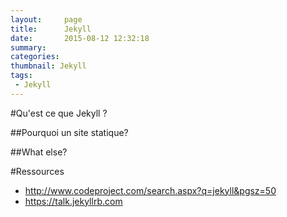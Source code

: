 ```yaml
---
layout:     page
title:      Jekyll
date:       2015-08-12 12:32:18
summary:    
categories: 
thumbnail: Jekyll
tags:
 - Jekyll
---
```


#Qu'est ce que Jekyll ?

##Pourquoi un site statique?

##What else?

#Ressources

 - http://www.codeproject.com/search.aspx?q=jekyll&pgsz=50
 - https://talk.jekyllrb.com